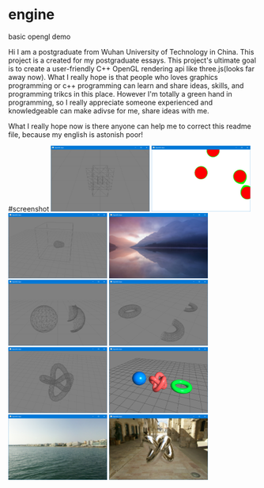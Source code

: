 # engine
basic opengl demo

Hi I am a postgraduate from Wuhan University of Technology in China. This project is a created for my postgraduate essays. This project's ultimate goal is to create a user-friendly C++ OpenGL rendering api like three.js(looks far away now). What I really hope is that people who loves graphics programming or c++ programming can learn and share ideas, skills, and programming trikcs in this place. However I'm totally a green hand in programming, so I really appreciate someone experienced and knowledgeable can make adivse for me, share ideas with me.

What I really hope now is there anyone can help me to correct this readme file, because my english is astonish poor!

#screenshot
<img src="./screenshot/box.png" width="200">
<img src="./screenshot/metaball-2d.png" width="200">
<img src="./screenshot/metaball-3d.png" width="200">
<img src="./screenshot/texture.png" width="200">
<img src="./screenshot/sphere.png" width="200">
<img src="./screenshot/torus.png" width="200">
<img src="./screenshot/torusknot.png" width="200">
<img src="./screenshot/simple-light.png" width="200">
<img src="./screenshot/cubemap.png" width="200">
<img src="./screenshot/environment-map.png" width="200">

